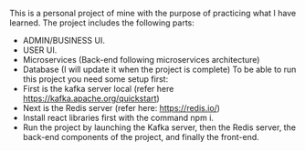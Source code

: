 This is a personal project of mine with the purpose of practicing what I have learned.
The project includes the following parts:
- ADMIN/BUSINESS UI.
- USER UI.
- Microservices (Back-end following microservices architecture)
- Database (I will update it when the project is complete)
To be able to run this project you need some setup first:
- First is the kafka server local (refer here https://kafka.apache.org/quickstart)
- Next is the Redis server (refer here: https://redis.io/)
- Install react libraries first with the command npm i.
- Run the project by launching the Kafka server, then the Redis server, the back-end components of the project, and finally the front-end.
